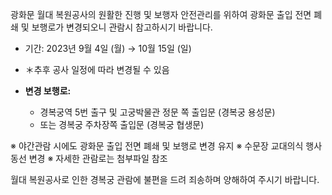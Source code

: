 광화문 월대 복원공사의 원활한 진행 및 보행자 안전관리를 위하여 광화문 출입 전면 폐쇄 및 보행로가 변경되오니 관람시 참고하시기 바랍니다.

- 기간: 2023년 9월 4일 (월) → 10월 15일 (일)
- ＊추후 공사 일정에 따라 변경될 수 있음

- **변경 보행로:**
  - 경복궁역 5번 출구 및 고궁박물관 정문 쪽 출입문 (경복궁 용성문)
  - 또는 경복궁 주차장쪽 출입문 (경복궁 협생문)

※ 야간관람 시에도 광화문 출입 전면 폐쇄 및 보행로 변경 유지
※ 수문장 교대의식 행사 동선 변경
※ 자세한 관람로는 첨부파일 참조

월대 복원공사로 인한 경복궁 관람에 불편을 드려 죄송하며 양해하여 주시기 바랍니다.